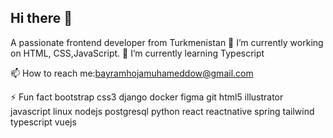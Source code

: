 ## Hi there 👋 

A passionate frontend developer from Turkmenistan
🔭 I’m currently working on HTML, CSS,JavaScript.
🌱 I’m currently learning Typescript

📫 How to reach me:bayramhojamuhameddow@gmail.com

⚡ Fun fact 
bootstrap css3 django docker figma git html5 illustrator javascript linux nodejs postgresql python react reactnative spring tailwind typescript vuejs

